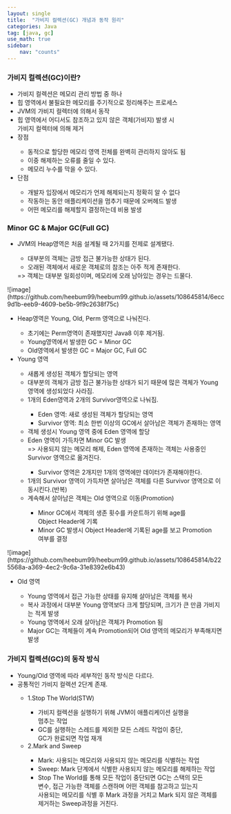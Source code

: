 ```yaml
---
layout: single
title:  "가비지 컬렉션(GC) 개념과 동작 원리"
categories: Java
tag: [java, gc]
use_math: true
sidebar:
    nav: "counts"
---
```


### 가비지 컬렉션(GC)이란?
<ul>
    <li>가비지 컬렉션은 메모리 관리 방법 중 하나</li>
    <li>힙 영역에서 불필요한 메모리를 주기적으로 정리해주는 프로세스</li>
    <li>JVM의 가비지 컬렉터에 의해서 동작</li>
    <li>힙 영역에서 어디서도 참조하고 있지 않은 객체(가비지) 발생 시 <br>가비지 컬렉터에 의해 제거</li>
    <li>장점</li>
        <ul>
            <li>동적으로 할당한 메모리 영역 전체를 완벽히 관리하지 않아도 됨</li>
            <li>이중 해제하는 오류를 줄일 수 있다.</li>
            <li>메모리 누수를 막을 수 있다.</li>
        </ul>
    <li>단점</li>
        <ul>
            <li>개발자 입장에서 메모리가 언제 해제되는지 정확히 알 수 없다</li>
            <li>작동하는 동안 애플리케이션을 멈추기 때문에 오버헤드 발생</li>
            <li>어떤 메모리를 해제할지 결정하는데 비용 발생</li>
        </ul>
</ul>

### Minor GC & Major GC(Full GC)
<ul>
    <li>JVM의 Heap영역은 처음 설계될 때 2가지를 전제로 설계됐다.</li>
        <ul>
            <li>대부분의 객체는 금방 접근 불가능한 상태가 된다.</li>
            <li>오래된 객체에서 새로운 객체로의 참조는 아주 적게 존재한다.</li>
        </ul>
    => 객체는 대부분 일회성이며, 메모리에 오래 남아있는 경우는 드물다.
</ul>
![image](https://github.com/heebum99/heebum99.github.io/assets/108645814/6ecc9d1b-eeb9-4609-be5b-9f9c2638f75c)
<ul>
    <li>Heap영역은 Young, Old, Perm 영역으로 나눠진다.</li>
        <ul>
            <li>초기에는 Perm영역이 존재했지만 Java8 이후 제거됨.</li>
            <li>Young영역에서 발생한 GC = Minor GC</li>
            <li>Old영역에서 발생한 GC = Major GC, Full GC</li>
        </ul>
    <li>Young 영역</li>
        <ul>
            <li>새롭게 생성된 객체가 할당되는 영역</li>
            <li>대부분의 객체가 금방 접근 불가능한 상태가 되기 때문에 많은 객체가 Young 영역에 생성되었다 사라짐.</li>
            <li>1개의 Eden영역과 2개의 Survivor영역으로 나눠짐.</li>
                <ul>
                    <li>Eden 영역: 새로 생성된 객체가 할당되는 영역</li>
                    <li>Survivor 영역: 최소 한번 이상의 GC에서 살아남은 객체가 존재하는 영역</li>
                </ul>
            <li>객체 생성시 Young 영역 중에 Eden 영역에 할당</li>
            <li>Eden 영역이 가득차면 Minor GC 발생 <br>=> 사용되지 않는 메모리 해제, Eden 영역에 존재하는 객체는 사용중인 Survivor 영역으로 옮겨진다.</li>
                <ul>
                    <li>Survivor 영역은 2개지만 1개의 영역에만 데이터가 존재해야한다.</li>
                </ul>
            <li>1개의 Survivor 영역이 가득차면 살아남은 객체를 다른 Survivor 영역으로 이동시킨다.(반복)</li>
            <li>계속해서 살아남은 객체는 Old 영역으로 이동(Promotion)</li>
                <ul>
                    <li>Minor GC에서 객체의 생존 횟수를 카운트하기 위해 age를<br> Object Header에 기록</li>
                    <li>Minor GC 발생시 Object Header에 기록된 age를 보고 Promotion <br>여부를 결정</li>
                </ul>
        </ul>
</ul>
![image](https://github.com/heebum99/heebum99.github.io/assets/108645814/b225568a-a369-4ec2-9c6a-31e8392e6b43)

<ul>
    <li>Old 영역</li>
        <ul>
            <li>Young 영역에서 접근 가능한 상태를 유지해 살아남은 객체를 복사</li>
            <li>복사 과정에서 대부분 Young 영역보다 크게 할당되며, 크기가 큰 만큼 가비지는 적게 발생</li>
            <li>Young 영역에서 오래 살아남은 객체가 Promotion 됨</li>
            <li>Major GC는 객체들이 계속 Promotion되어 Old 영역의 메모리가 부족해지면 발생</li>
        </ul>
</ul>

### 가비지 컬렉션(GC)의 동작 방식
<ul>
    <li>Young/Old 영역에 따라 세부적인 동작 방식은 다르다.</li>
    <li>공통적인 가비지 컬렉션 2단계 존재.</li>
        <ul>
            <li>1.Stop The World(STW)</li>
                <ul>
                    <li>가비지 컬렉션을 실행하기 위해 JVM이 애플리케이션 실행을 <br> 멈추는 작업</li>
                    <li>GC를 실행하는 스레드를 제외한 모든 스레드 작업이 중단, <br>GC가 완료되면 작업 재개</li>
                </ul>
            <li>2.Mark and Sweep</li>
                <ul>
                    <li>Mark: 사용되는 메모리와 사용되지 않는 메모리를 식별하는 작업</li>
                    <li>Sweep: Mark 단계에서 식별한 사용되지 않는 메모리를 해제하는 작업</li>
                    <li>Stop The World를 통해 모든 작업이 중단되면 GC는 스택의 모든 <br>변수, 접근 가능한 객체를 스캔하며 어떤 객체를 참고하고 있는지 <br>사용되는 메모리를 식별 후 Mark 과정을 거치고 Mark 되지 않은 객체를 제거하는 Sweep과정을 거친다.</li>
                </ul>
        </ul>
</ul>